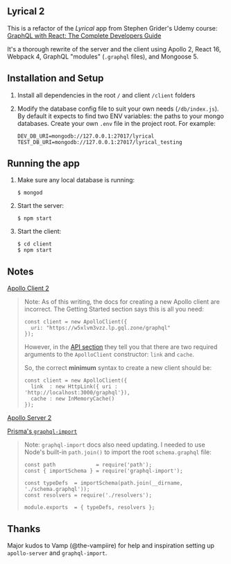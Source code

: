 ## Lyrical 2

This is a refactor of the _Lyrical_ app from Stephen Grider's Udemy course: [GraphQL with React: The Complete Developers Guide](https://www.udemy.com/graphql-with-react-course/)

It's a thorough rewrite of the server and the client using Apollo 2, React 16, Webpack 4, GraphQL "modules" (`.graphql` files), and Mongoose 5.

## Installation and Setup

1) Install all dependencies in the root `/` and client `/client` folders

2) Modify the database config file to suit your own needs (`/db/index.js`). By default it expects to find two ENV variables: the paths to your mongo databases. Create your own `.env` file in the project root. For example:

    ```
    DEV_DB_URI=mongodb://127.0.0.1:27017/lyrical
    TEST_DB_URI=mongodb://127.0.0.1:27017/lyrical_testing
    ```

## Running the app

1) Make sure any local database is running:
    ```
    $ mongod
    ```
2) Start the server:
    ```
    $ npm start
    ```
3) Start the client:
    ```
    $ cd client
    $ npm start
    ```

## Notes

[Apollo Client 2](https://www.apollographql.com/docs/react/essentials/get-started.html)

>Note: As of this writing, the docs for creating a new Apollo client are incorrect. The Getting Started section says this is all you need:
> ```
> const client = new ApolloClient({
>   uri: "https://w5xlvm3vzz.lp.gql.zone/graphql"
> });
> ```
> However, in the [API section](https://www.apollographql.com/docs/react/api/apollo-client.html) they tell you that there are two required arguments to the `ApolloClient` constructor: `link` and `cache`.
>
> So, the correct **minimum** syntax to create a new client should be:
> ```
> const client = new ApolloClient({
>   link  : new HttpLink({ uri : 'http://localhost:3000/graphql'}),
>   cache : new InMemoryCache()
> });
> ```

[Apollo Server 2](https://www.apollographql.com/docs/apollo-server/getting-started.html)

[Prisma's `graphql-import`](https://oss.prisma.io/content/graphql-import/overview)

>Note: `graphql-import` docs also need updating. I needed to use Node's built-in `path.join()` to import the root `schema.graphql` file:
>```
>const path             = require('path');
>const { importSchema } = require('graphql-import');
>
>const typeDefs  = importSchema(path.join(__dirname, './schema.graphql'));
>const resolvers = require('./resolvers');
>
>module.exports  = { typeDefs, resolvers };
>```
>

## Thanks

Major kudos to Vamp (@the-vampiire) for help and inspiration setting up `apollo-server` and `graphql-import`.